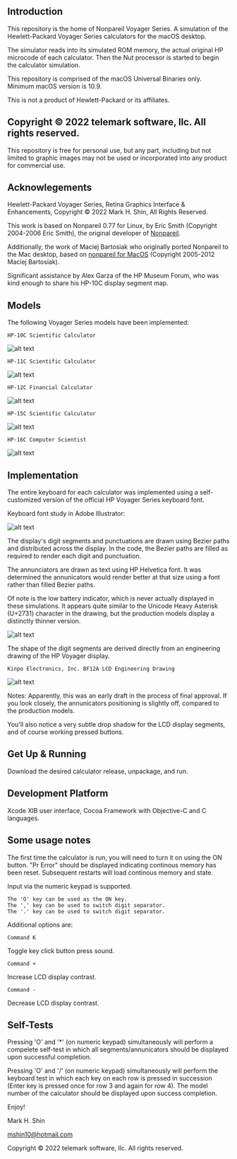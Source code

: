 ## Introduction

This repository is the home of Nonpareil Voyager Series.  A simulation of the Hewlett-Packard Voyager Series calculators for the macOS desktop.

The simulator reads into its simulated ROM memory, the actual original HP microcode of each calculator.  Then the Nut processor is started to begin the calculator simulation.

This repository is comprised of the macOS Universal Binaries only.  Minimum macOS version is 10.9.

This is not a product of Hewlett-Packard or its affiliates.

## Copyright © 2022 telemark software, llc.  All rights reserved.

This repository is free for personal use, but any part, including but not limited to graphic images may not be used or incorporated into any product for commercial use. 

## Acknowlegements

Hewlett-Packard Voyager Series, Retina Graphics Interface & Enhancements, Copyright © 2022 Mark H. Shin, All Rights Reserved.

This work is based on Nonpareil 0.77 for Linux, by Eric Smith (Copyright 2004-2006 Eric Smith), the original developer of [Nonpareil](https://github.com/brouhaha/nonpareil).

Additionally, the work of Maciej Bartosiak who originally ported Nonpareil to the Mac desktop, based on [nonpareil for MacOS](https://github.com/mbamac/nonpareil) (Copyright 2005-2012 Maciej Bartosiak).

Significant assistance by Alex Garza of the HP Museum Forum, who was kind enough to share his HP-10C display segment map.

## Models

The following Voyager Series models have been implemented:
```
HP-10C Scientific Calculator
```
![alt text](./assets/10c-screen.png)
```
HP-11C Scientific Calculator
```
![alt text](./assets/11c-screen.png)
```
HP-12C Financial Calculator
```
![alt text](./assets/12c-screen.png)
```
HP-15C Scientific Calculator
```
![alt text](./assets/15c-screen.png)
```
HP-16C Computer Scientist
```
![alt text](./assets/16c-screen.png)


## Implementation

The entire keyboard for each calculator was implemented using a self-customized version of the official HP Voyager Series keyboard font.

Keyboard font study in Adobe Illustrator:

![alt text](./assets/keys-study-ai.png)

The display's digit segments and punctuations are drawn using Bezier paths and distributed across the display.  In the code, the Bezier paths are filled as required to render each digit and punctuation.

The annunciators are drawn as text using HP Helvetica font.  It was determined the annunicators would render better at that size using a font rather than filled Bezier paths.

Of note is the low battery indicator, which is never actually displayed in these simulations.  It appears quite similar to the Unicode Heavy Asterisk (U+2731) character in the drawing, but the production models display a distinctly thinner version.

![alt text](./assets/display-lcd.png)

The shape of the digit segments are derived directly from an engineering drawing of the HP Voyager display.
```
Kinpo Electronics, Inc. BF12A LCD Engineering Drawing
```
![alt text](./assets/kinpo-display.png)

Notes:  Apparently, this was an early draft in the process of final approval.  If you look closely, the annunicators positioning is slightly off, compared to the production models.

You'll also notice a very subtle drop shadow for the LCD display segments, and of course working pressed buttons.

## Get Up & Running

Download the desired calculator release, unpackage, and run.

## Development Platform

Xcode XIB user interface, Cocoa Framework with Objective-C and C languages.

## Some usage notes

The first time the calculator is run, you will need to turn it on using the ON button.  "Pr Error" should be displayed indicating continous memory has been reset.  Subsequent restarts will load continous memory and state.

Input via the numeric keypad is supported.
```
The 'O' key can be used as the ON key.
The ',' key can be used to switch digit separator.
The '.' key can be used to switch digit separator.
```
Additional options are:
```
Command K
```
Toggle key click button press sound.
```
Command +
```
Increase LCD display contrast.
```
Command -
```
Decrease LCD display contrast.

## Self-Tests

Pressing 'O' and '*' (on numeric keypad) simultaneously will perform a compelete self-test in which all segments/annunicators should be displayed upon successful completion.

Pressing 'O' and '/' (on numeric keypad) simultaneously will perform the keyboard test in which each key on each row is pressed in succession (Enter key is pressed once for row 3 and again for row 4).  The model number of the calculator should be displayed upon success completion.

Enjoy!

Mark H. Shin

mshin10@hotmail.com

Copyright © 2022 telemark software, llc.  All rights reserved.
